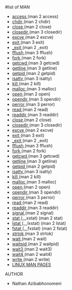 #list of MAN                                                     
                                                                                                             
* <a href="https://linux.die.net/man/2/access"> access </a> (man 2 access)                                   
* <a href="https://man7.org/linux/man-pages/man2/chdir.2.html"> chdir </a> (man 2 chdir)                     
* <a href="https://man7.org/linux/man-pages/man2/close.2.html"> close </a> (man 2 close)                     
* <a href="https://linux.die.net/man/3/closedir"> closedir </a> (man 3 closedir)                             
* <a href="https://man7.org/linux/man-pages/man2/execve.2.html"> excve </a> (man 2 excve)                    
*  <a href="https://man7.org/linux/man-pages/man3/exit.3.html"> exit </a> (man 3 exit)                       
* <a href="https://linux.die.net/man/2/_exit"> _exit </a> (man 2 _exit)                                      
* <a href="https://linux.die.net/man/3/fflush"> fflush </a> (man 3 fflush)                                   
* <a href="https://man7.org/linux/man-pages/man2/fork.2.html"> fork </a> (man 2 fork)                        
* <a href="https://man7.org/linux/man-pages/man3/getcwd.3.html"> getcwd </a> (man 3 getcwd)                  
* <a href="https://linux.die.net/man/3/getline"> getline </a> (man 3 getline)                                
* <a href="https://linux.die.net/man/2/getpid"> getpid </a> (man 2 getpid)                                   
* <a href="https://linux.die.net/man/3/isatty"> isatty </a> (man 3 isatty)                                   
* <a href="https://linux.die.net/man/2/kill"> kill </a> (man 2 kill)                                         
* <a href="https://linux.die.net/man/3/malloc"> malloc </a> (man 3 malloc)                                   
* <a href="https://linux.die.net/man/2/open"> open </a> (man 2 open)                                         
* <a href="https://linux.die.net/man/3/opendir"> opendir </a> (man 3 opendir)                                
* <a href="https://linux.die.net/man/3/perror"> perror </a> (man 3 perror)                                   
* <a href="https://linux.die.net/man/2/read"> read  </a> (man 2 read)                                        
* <a href="https://linux.die.net/man/3/readdir"> readdir </a> (man 3 readdir) 
* <a href="https://man7.org/linux/man-pages/man2/close.2.html"> close </a> (man 2 close)                     
* <a href="https://linux.die.net/man/3/closedir"> closedir </a> (man 3 closedir)                             
* <a href="https://man7.org/linux/man-pages/man2/execve.2.html"> excve </a> (man 2 excve)                    
*  <a href="https://man7.org/linux/man-pages/man3/exit.3.html"> exit </a> (man 3 exit)                       
* <a href="https://linux.die.net/man/2/_exit"> _exit </a> (man 2 _exit)                                      
* <a href="https://linux.die.net/man/3/fflush"> fflush </a> (man 3 fflush)                                   
* <a href="https://man7.org/linux/man-pages/man2/fork.2.html"> fork </a> (man 2 fork)                        
* <a href="https://man7.org/linux/man-pages/man3/getcwd.3.html"> getcwd </a> (man 3 getcwd)                  
* <a href="https://linux.die.net/man/3/getline"> getline </a> (man 3 getline)                                
* <a href="https://linux.die.net/man/2/getpid"> getpid </a> (man 2 getpid)                                   
* <a href="https://linux.die.net/man/3/isatty"> isatty </a> (man 3 isatty)                                   
* <a href="https://linux.die.net/man/2/kill"> kill </a> (man 2 kill)                                         
* <a href="https://linux.die.net/man/3/malloc"> malloc </a> (man 3 malloc)                                   
* <a href="https://linux.die.net/man/2/open"> open </a> (man 2 open)                                         
* <a href="https://linux.die.net/man/3/opendir"> opendir </a> (man 3 opendir)                                
* <a href="https://linux.die.net/man/3/perror"> perror </a> (man 3 perror)                                   
* <a href="https://linux.die.net/man/2/read"> read  </a> (man 2 read)                                        
* <a href="https://linux.die.net/man/3/readdir"> readdir </a> (man 3 readdir)                                
* <a href="https://linux.die.net/man/2/signal"> signal </a> (man 2 signal)                                   
* <a href="https://linux.die.net/man/2/stat"> stat </a> (__xstat) (man 2 stat)                               
* <a href="https://linux.die.net/man/2/lstat"> lstat </a> (__lxstat) (man 2 lstat)                           
* <a href="https://linux.die.net/man/2/fstat"> fstat </a> (__fxstat) (man 2 fstat)                           
* <a href="https://linux.die.net/man/3/strtok"> strtok </a> (man 3 strtok)                                   
* <a href="https://linux.die.net/man/2/wait"> wait </a> (man 2 wait)                                         
* <a href="https://linux.die.net/man/2/waitpid"> waitpid </a> (man 2 waitpid)                                
* <a href="https://linux.die.net/man/2/wait3"> wait3 </a> (man 2 wait3)                                      
* <a href="https://linux.die.net/man/2/wait4"> wait4 </a> (man 2 wait4)                                      
* <a href="https://linux.die.net/man/2/write"> write </a> (man 2 write)
* <a href="https://linux.die.net/man/"> LINUX MAN PAGES </a>                                                 
                                                                                                                                                                            
                                                                                                             
AUTHOR                                                                                      
* Nathan Azibabhonomeni                                                                                      
                                                                           
                                     
